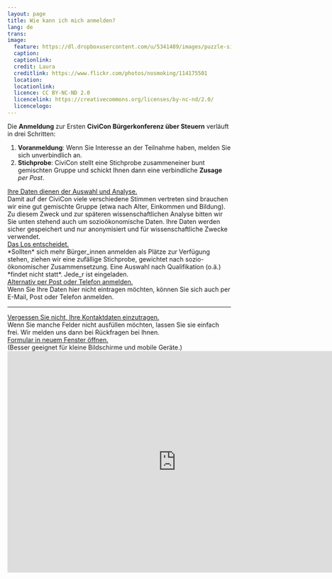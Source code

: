 ```yaml
---
layout: page
title: Wie kann ich mich anmelden?
lang: de
trans:
image:
  feature: https://dl.dropboxusercontent.com/u/5341489/images/puzzle-signatures_crop.jpg
  caption:
  captionlink:
  credit: Laura
  creditlink: https://www.flickr.com/photos/nosmoking/114175501
  location:
  locationlink:
  licence: CC BY-NC-ND 2.0
  licencelink: https://creativecommons.org/licenses/by-nc-nd/2.0/
  licencelogo:
---
```


Die **Anmeldung** zur Ersten **CiviCon Bürgerkonferenz über Steuern** verläuft in drei Schritten:

1. **Voranmeldung**: Wenn Sie Interesse an der Teilnahme haben, melden Sie sich unverbindlich an.
2. **Stichprobe**: CiviCon stellt eine Stichprobe zusammeneiner bunt gemischten Gruppe und schickt Ihnen dann eine verbindliche **Zusage** *per Post*.

<div markdown="0"><a href="" class="btn btn-info">Ihre Daten dienen der Auswahl und Analyse.</a></div>
Damit auf der CiviCon viele verschiedene Stimmen vertreten sind brauchen wir eine gut gemischte Gruppe (etwa nach Alter, Einkommen und Bildung).
Zu diesem Zweck und zur späteren wissenschaftlichen Analyse bitten wir Sie unten stehend auch um sozioökonomische Daten.
Ihre Daten werden sicher gespeichert und nur anonymisiert und für wissenschaftliche Zwecke verwendet.

<div markdown="0"><a href="" class="btn btn-info">Das Los entscheidet.</a></div>
*Sollten* sich mehr Bürger_innen anmelden als Plätze zur Verfügung stehen, ziehen wir eine zufällige Stichprobe, gewichtet nach sozio-ökonomischer Zusammensetzung.
Eine Auswahl nach Qualifikation (o.ä.) *findet nicht statt*.
Jede_r ist eingeladen.

<div markdown="0"><a href="https://dl.dropboxusercontent.com/u/5341489/images/civicon-handout.pdf" class="btn btn-success">Alternativ per Post oder Telefon anmelden.</a></div>
Wenn Sie Ihre Daten hier nicht eintragen möchten, können Sie sich auch per E-Mail, Post oder Telefon anmelden.

---

<div markdown="0"><a href="/kontakt/" class="btn btn-warning">Vergessen Sie nicht, Ihre Kontaktdaten einzutragen.</a></div>
Wenn Sie manche Felder nicht ausfüllen möchten, lassen Sie sie einfach frei.
Wir melden uns dann bei Rückfragen bei Ihnen.

<div markdown="0"><a href="https://docs.google.com/forms/d/1pAUv4xS0BzNyYEBfojO8Ki6K641K4zmw6QPw5uD6bbg/viewform?usp=send_form" class="btn">Formular in neuem Fenster öffnen.</a></div>
(Besser geeignet für kleine Bildschirme und mobile Geräte.)

<iframe src="https://docs.google.com/forms/d/1pAUv4xS0BzNyYEBfojO8Ki6K641K4zmw6QPw5uD6bbg/viewform?embedded=true" width="760" height="500" frameborder="0" marginheight="0" marginwidth="0">Loading...</iframe>
